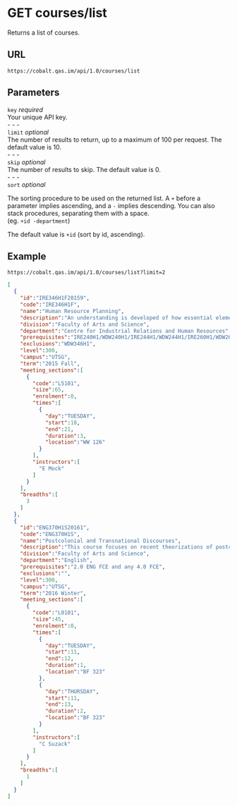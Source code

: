 # GET courses/list

Returns a list of courses.

## URL

```
https://cobalt.qas.im/api/1.0/courses/list
```

## Parameters

<div class="param grid-container">
  <div class="grid-20">
    <code>key</code>
    <i>required</i>
  </div>
  <div class="grid-80">
    Your unique API key.
  </div>
</div>
- - -
<div class="param grid-container">
  <div class="grid-20">
    <code>limit</code>
    <i>optional</i>
  </div>
  <div class="grid-80">
    The number of results to return, up to a maximum of 100 per request. The default value is 10.
  </div>
</div>
- - -
<div class="param grid-container">
  <div class="grid-20">
    <code>skip</code>
    <i>optional</i>
  </div>
  <div class="grid-80">
    The number of results to skip. The default value is 0.
  </div>
</div>
- - -
<div class="param grid-container">
  <div class="grid-20">
    <code>sort</code>
    <i>optional</i>
  </div>
  <div class="grid-80">
    <p>
      The sorting procedure to be used on the returned list. A <code>+</code> before a parameter implies ascending, and a <code>-</code> implies descending. You can also stack procedures, separating them with a space.<br />(eg. <code>+id -department</code>)
    </p>
    <p>
      The default value is <code>+id</code> (sort by id, ascending).
    </p>
  </div>
</div>

## Example

```
https://cobalt.qas.im/api/1.0/courses/list?limit=2
```

```json
[
  {
    "id":"IRE346H1F20159",
    "code":"IRE346H1F",
    "name":"Human Resource Planning",
    "description":"An understanding is developed of how essential elements of the human resource planning process support organizational goals and strategies. Topics such as environmental influences, job analysis, forecasting human resource needs and ascertaining supply, succession planning, downsizing and restructuring, mergers and acquisitions, outsourcing, and strategic international issues are examined.",
    "division":"Faculty of Arts and Science",
    "department":"Centre for Industrial Relations and Human Resources",
    "prerequisites":"IRE240H1/WDW240H1/IRE244H1/WDW244H1/IRE260H1/WDW260H1/",
    "exclusions":"WDW346H1",
    "level":300,
    "campus":"UTSG",
    "term":"2015 Fall",
    "meeting_sections":[
      {
        "code":"L5101",
        "size":65,
        "enrolment":0,
        "times":[
          {
            "day":"TUESDAY",
            "start":18,
            "end":21,
            "duration":3,
            "location":"WW 126"
          }
        ],
        "instructors":[
          "E Mock"
        ]
      }
    ],
    "breadths":[
      3
    ]
  },
  {
    "id":"ENG370H1S20161",
    "code":"ENG370H1S",
    "name":"Postcolonial and Transnational Discourses",
    "description":"This course focuses on recent theorizations of postcoloniality and transnationality through readings of fictional and non-fictional texts, along with analyses of contemporary films and media representations.",
    "division":"Faculty of Arts and Science",
    "department":"English",
    "prerequisites":"2.0 ENG FCE and any 4.0 FCE",
    "exclusions":"",
    "level":300,
    "campus":"UTSG",
    "term":"2016 Winter",
    "meeting_sections":[
      {
        "code":"L0101",
        "size":45,
        "enrolment":0,
        "times":[
          {
            "day":"TUESDAY",
            "start":11,
            "end":12,
            "duration":1,
            "location":"BF 323"
          },
          {
            "day":"THURSDAY",
            "start":11,
            "end":13,
            "duration":2,
            "location":"BF 323"
          }
        ],
        "instructors":[
          "C Suzack"
        ]
      }
    ],
    "breadths":[
      1
    ]
  }
]
```
